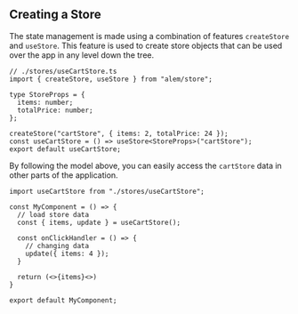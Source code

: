 ## Creating a Store

The state management is made using a combination of features `createStore` and `useStore`. This feature is used to create store objects that can be used over the app in any level down the tree.

```tsx
// ./stores/useCartStore.ts
import { createStore, useStore } from "alem/store";

type StoreProps = {
  items: number;
  totalPrice: number;
};

createStore("cartStore", { items: 2, totalPrice: 24 });
const useCartStore = () => useStore<StoreProps>("cartStore");
export default useCartStore;
```

By following the model above, you can easily access the `cartStore` data in other parts of the application.

```tsx
import useCartStore from "./stores/useCartStore";

const MyComponent = () => {
  // load store data
  const { items, update } = useCartStore();

  const onClickHandler = () => {
    // changing data
    update({ items: 4 });
  }

  return (<>{items}<>)
}

export default MyComponent;
```
